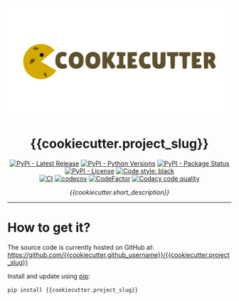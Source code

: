 <p align="center">
    <img src="assets/images/header.png" alt="{{cookiecutter.project_slug}}">
</p>

<h1 id="{{cookiecutter.project_slug}}" align="center">
    {{cookiecutter.project_slug}}
</h1>

<p align="center">
  <!-- TODO: https://bestpractices.coreinfrastructure.org/en -->
  <!-- TODO: https://www.gitpod.io/docs/getting-started -->
  <a href="https://pypi.org/project/{{cookiecutter.project_slug}}/"><img src="https://img.shields.io/pypi/v/{{cookiecutter.project_slug}}" alt="PyPI - Latest Release"></a>
  <a href="https://github.com/{{cookiecutter.github_username}}/{{cookiecutter.project_slug}}/"><img src="https://img.shields.io/pypi/pyversions/{{cookiecutter.project_slug}}" alt="PyPI - Python Versions"></a>
  <a href="https://pypi.org/project/{{cookiecutter.project_slug}}/"><img src="https://img.shields.io/pypi/status/{{cookiecutter.project_slug}}.svg" alt="PyPI - Package Status"></a>
  <a href="https://github.com/{{cookiecutter.github_username}}/{{cookiecutter.project_slug}}/blob/master/LICENSE"><img src="https://img.shields.io/pypi/l/{{cookiecutter.project_slug}}" alt="PyPI - License"></a>
  <a href="https://github.com/psf/black"><img src="https://img.shields.io/badge/code%20style-black-000000.svg" alt="Code style: black"></a>
  <br>
  <a href="https://github.com/{{cookiecutter.github_username}}/{{cookiecutter.project_slug}}/actions/workflows/test.yaml/"><img src="https://github.com/{{cookiecutter.github_username}}/{{cookiecutter.project_slug}}/actions/workflows/test.yaml/badge.svg" alt="CI"></a>
  <a href="https://codecov.io/gh/{{cookiecutter.github_username}}/{{cookiecutter.project_slug}}"><img src="https://codecov.io/gh/{{cookiecutter.github_username}}/{{cookiecutter.project_slug}}/branch/master/graph/badge.svg" alt="codecov"></a>
  <a href="https://www.codefactor.io/repository/github/{{cookiecutter.github_username}}/{{cookiecutter.project_slug}}"><img src="https://www.codefactor.io/repository/github/{{cookiecutter.github_username}}/{{cookiecutter.project_slug}}/badge" alt="CodeFactor"></a>
  <a href="https://www.codacy.com/gh/{{cookiecutter.github_username}}/{{cookiecutter.project_slug}}/dashboard?utm_source=github.com&amp;utm_medium=referral&amp;utm_content={{cookiecutter.github_username}}/{{cookiecutter.project_slug}}&amp;utm_campaign=Badge_Grade"><img src="https://app.codacy.com/project/badge/Grade/24e94a244a504de8a345b70f41c34445" alt="Codacy code quality"></a>
</p>

<p align="center"><i>{{cookiecutter.short_description}}</i></p>

---


# How to get it?

The source code is currently hosted on GitHub at: <https://github.com/{{cookiecutter.github_username}}/{{cookiecutter.project_slug}}>

Install and update using [pip](https://pip.pypa.io/en/stable/quickstart/):

```bash
pip install {{cookiecutter.project_slug}}
```
